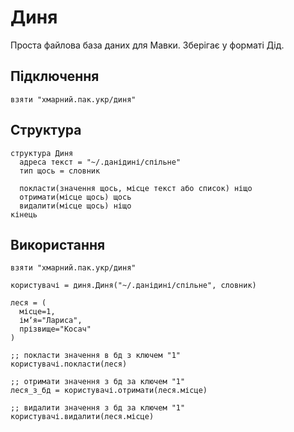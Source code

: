 # Диня

Проста файлова база даних для Мавки. Зберігає у форматі Дід.

## Підключення

```мавка
взяти "хмарний.пак.укр/диня"
```

## Структура

```мавка
структура Диня
  адреса текст = "~/.данідині/спільне"
  тип щось = словник

  покласти(значення щось, місце текст або список) ніщо
  отримати(місце щось) щось
  видалити(місце щось) ніщо
кінець
```

## Використання

```мавка
взяти "хмарний.пак.укр/диня"

користувачі = диня.Диня("~/.данідині/спільне", словник)

леся = (
  місце=1,
  імʼя="Лариса",
  прізвище="Косач"
)

;; покласти значення в бд з ключем "1"
користувачі.покласти(леся)

;; отримати значення з бд за ключем "1"
леся_з_бд = користувачі.отримати(леся.місце)

;; видалити значення з бд за ключем "1"
користувачі.видалити(леся.місце)
```
